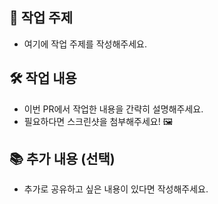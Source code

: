 ## 📌 작업 주제

- 여기에 작업 주제를 작성해주세요.

## 🛠 작업 내용

- 이번 PR에서 작업한 내용을 간략히 설명해주세요.
- 필요하다면 스크린샷을 첨부해주세요! 🖼️

## 📚 추가 내용 (선택)

- 추가로 공유하고 싶은 내용이 있다면 작성해주세요.

